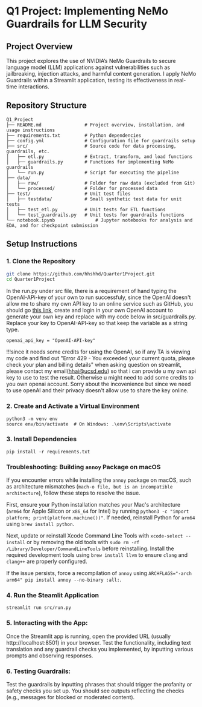 # Q1 Project: Implementing NeMo Guardrails for LLM Security

## Project Overview
This project explores the use of NVIDIA’s NeMo Guardrails to secure language model (LLM) applications against vulnerabilities such as jailbreaking, injection attacks, and harmful content generation. I apply NeMo Guardrails within a Streamlit application, testing its effectiveness in real-time interactions.

## Repository Structure

```plaintext
Q1_Project
├── README.md                # Project overview, installation, and usage instructions
├── requirements.txt         # Python dependencies
├── config.yml               # Configuration file for guardrails setup
├── src/                     # Source code for data processing, guardrails, etc.
│   ├── etl.py               # Extract, transform, and load functions
│   ├── guardrails.py        # Functions for implementing NeMo guardrails
│   └── run.py               # Script for executing the pipeline
├── data/                    
│   ├── raw/                 # Folder for raw data (excluded from Git)
│   └── processed/           # Folder for processed data
├── test/                    # Unit test files
│   ├── testdata/            # Small synthetic test data for unit tests
│   ├── test_etl.py          # Unit tests for ETL functions
│   └── test_guardrails.py   # Unit tests for guardrails functions
└── notebook.ipynb               # Jupyter notebooks for analysis and EDA, and for checkpoint submission
```

## Setup Instructions

### 1. Clone the Repository
```bash
git clone https://github.com/hhshhd/Quarter1Project.git
cd Quarter1Project
```
In the run.py under src file, there is a requirement of hand typing the OpenAI-APi-key of your own to run successfuly, since the OpenAI doesn't allow me to share my own API key to an online service such as GitHub, you should go [this link](https://platform.openai.com/api-keys), create and login in your own OpenAI account to generate your own key and replace with my code below in src/guardrails.py. Replace your key to OpenAI-API-key so that keep the variable as a string type.

```
openai_api_key = "OpenAI-API-key"
```
!!!since it needs some credits for using the OpenAI, so if any TA is viewing my code and find out "Error 429 - You exceeded your current quota, please check your plan and billing details" when asking question on streamlit, please contact my email(hhai@ucsd.edu) so that i can provide u my own api key to use to test the result. Otherwise u might need to add some credits to you own openai account. Sorry about the incovenience but since we need to use openAI and their privacy doesn't allow use to share the key online.
### 2. Create and Activate a Virtual Environment
```
python3 -m venv env
source env/bin/activate  # On Windows: .\env\Scripts\activate
```
### 3. Install Dependencies
```
pip install -r requirements.txt
```

### Troubleshooting: Building `annoy` Package on macOS

If you encounter errors while installing the `annoy` package on macOS, such as architecture mismatches (`mach-o file, but is an incompatible architecture`), follow these steps to resolve the issue. 

First, ensure your Python installation matches your Mac's architecture (`arm64` for Apple Silicon or `x86_64` for Intel) by running `python3 -c "import platform; print(platform.machine())"`. If needed, reinstall Python for `arm64` using `brew install python`. 

Next, update or reinstall Xcode Command Line Tools with `xcode-select --install` or by removing the old tools with `sudo rm -rf /Library/Developer/CommandLineTools` before reinstalling. Install the required development tools using `brew install llvm` to ensure `clang` and `clang++` are properly configured. 

If the issue persists, force a recompilation of `annoy` using `ARCHFLAGS="-arch arm64" pip install annoy --no-binary :all:`.

### 4. Run the Steamlit Application
```
streamlit run src/run.py
```
### 5. Interacting with the App:

Once the Streamlit app is running, open the provided URL (usually http://localhost:8501) in your browser.
Test the functionality, including text translation and any guardrail checks you implemented, by inputting various prompts and observing responses.

### 6. Testing Guardrails:

Test the guardrails by inputting phrases that should trigger the profanity or safety checks you set up. You should see outputs reflecting the checks (e.g., messages for blocked or moderated content).
